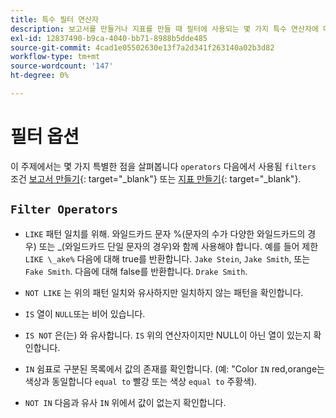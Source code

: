 ```yaml
---
title: 특수 필터 연산자
description: 보고서를 만들거나 지표를 만들 때 필터에 사용되는 몇 가지 특수 연산자에 대해 알아봅니다.
exl-id: 12837490-b9ca-4040-bb71-8988b5dde485
source-git-commit: 4cad1e05502630e13f7a2d341f263140a02b3d82
workflow-type: tm+mt
source-wordcount: '147'
ht-degree: 0%

---
```


# 필터 옵션

이 주제에서는 몇 가지 특별한 점을 살펴봅니다 `operators` 다음에서 사용됨 `filters` 조건 [보고서 만들기](../../tutorials/using-visual-report-builder.md){: target=&quot;_blank&quot;} 또는 [지표 만들기](../../data-user/reports/ess-manage-data-metrics.md){: target=&quot;_blank&quot;}.

## `Filter Operators`

* `LIKE` 패턴 일치를 위해. 와일드카드 문자 %(문자의 수가 다양한 와일드카드의 경우) 또는 _(와일드카드 단일 문자의 경우)와 함께 사용해야 합니다.  예를 들어 제한 `LIKE \_ake%` 다음에 대해 true를 반환합니다. `Jake Stein`, `Jake Smith`, 또는 `Fake Smith`.  다음에 대해 false를 반환합니다. `Drake Smith`.

* `NOT LIKE` 는 위의 패턴 일치와 유사하지만 일치하지 않는 패턴을 확인합니다.

* `IS` 열이 `NULL`또는 비어 있습니다.

* `IS NOT` 은(는) 와 유사합니다. `IS` 위의 연산자이지만 NULL이 아닌 열이 있는지 확인합니다.

* `IN` 쉼표로 구분된 목록에서 값의 존재를 확인합니다. (예: &quot;Color `IN` red,orange는 색상과 동일합니다 `equal to` 빨강 또는 색상 `equal to` 주황색).

* `NOT IN` 다음과 유사 `IN` 위에서 값이 없는지 확인합니다.
